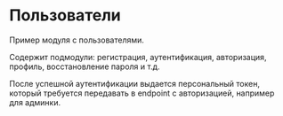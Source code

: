 # Пользователи

Пример модуля с пользователями. 

Содержит подмодули: регистрация, аутентификация, авторизация, профиль, восстановление пароля и т.д.

После успешной аутентификации выдается персональный токен, который требуется передавать в endpoint с авторизацией, например для админки.
